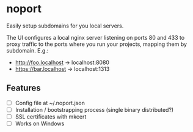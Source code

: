 # noport

Easily setup subdomains for you local servers.

The UI configures a local nginx server listening on ports 80 and 433 to proxy
traffic to the ports where you run your projects, mapping them by subdomain.
E.g.:

* http://foo.localhost -> localhost:8080
* https://bar.localhost -> localhost:1313


## Features

* [ ] Config file at ~/.noport.json
* [ ] Installation / bootstrapping process (single binary distributed?)
* [ ] SSL certificates with mkcert
* [ ] Works on Windows
